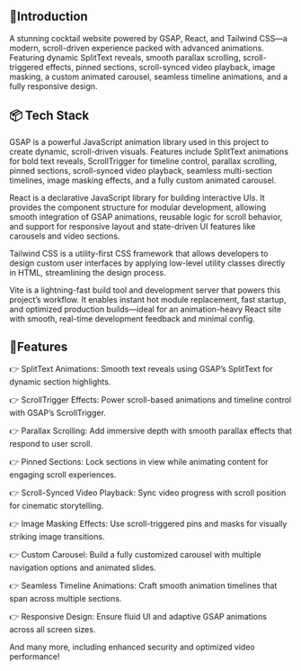 __🤖Introduction__
----
A stunning cocktail website powered by GSAP, React, and Tailwind CSS—a modern, scroll-driven experience packed with advanced animations. Featuring dynamic SplitText reveals, smooth parallax scrolling, scroll-triggered effects, pinned sections, scroll-synced video playback, image masking, a custom animated carousel, seamless timeline animations, and a fully responsive design.

## 📦 Tech Stack
GSAP is a powerful JavaScript animation library used in this project to create dynamic, scroll-driven visuals. Features include SplitText animations for bold text reveals, ScrollTrigger for timeline control, parallax scrolling, pinned sections, scroll-synced video playback, seamless multi-section timelines, image masking effects, and a fully custom animated carousel.

React is a declarative JavaScript library for building interactive UIs. It provides the component structure for modular development, allowing smooth integration of GSAP animations, reusable logic for scroll behavior, and support for responsive layout and state-driven UI features like carousels and video sections.

Tailwind CSS is a utility-first CSS framework that allows developers to design custom user interfaces by applying low-level utility classes directly in HTML, streamlining the design process.

Vite is a lightning-fast build tool and development server that powers this project’s workflow. It enables instant hot module replacement, fast startup, and optimized production builds—ideal for an animation-heavy React site with smooth, real-time development feedback and minimal config.


## 🔋Features

👉 SplitText Animations: Smooth text reveals using GSAP’s SplitText for dynamic section highlights.

👉 ScrollTrigger Effects: Power scroll-based animations and timeline control with GSAP’s ScrollTrigger.

👉 Parallax Scrolling: Add immersive depth with smooth parallax effects that respond to user scroll.

👉 Pinned Sections: Lock sections in view while animating content for engaging scroll experiences.

👉 Scroll-Synced Video Playback: Sync video progress with scroll position for cinematic storytelling.

👉 Image Masking Effects: Use scroll-triggered pins and masks for visually striking image transitions.

👉 Custom Carousel: Build a fully customized carousel with multiple navigation options and animated slides.

👉 Seamless Timeline Animations: Craft smooth animation timelines that span across multiple sections.

👉 Responsive Design: Ensure fluid UI and adaptive GSAP animations across all screen sizes.

And many more, including enhanced security and optimized video performance!

